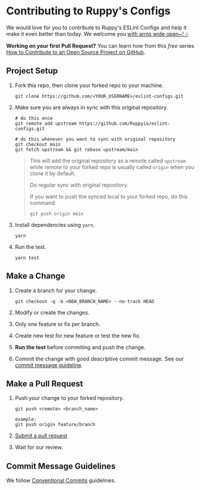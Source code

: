 # Contributing to Ruppy's Configs

We would love for you to contribute to Ruppy's ESLint Configs and
help it make it even better than today. We welcome you [with arms wide open~! 🎶][creed]

**Working on your first Pull Request?** You can learn how from this _free_ series [How to Contribute to an Open Source Project on GitHub](https://egghead.io/series/how-to-contribute-to-an-open-source-project-on-github).

[creed]: https://www.youtube.com/watch?v=99j0zLuNhi8 "Creed - With Arms Wide Open"

## Project Setup

1. Fork this repo, then clone your forked repo to your machine.

   ```bin
   git clone https://github.com/<YOUR_USERNAME>/eslint-configs.git
   ```

2. Make sure you are always in sync with this original repository.

   ```bin
   # do this once
   git remote add upstream https://github.com/Ruppyio/eslint-configs.git

   # do this whenever you want to sync with original repository
   git checkout main
   git fetch upstream && git rebase upstream/main
   ```

   > This will add the original repository as a remote called `upstream` while remote to your forked repo is usually called `origin` when you clone it by default.
   >
   > Do regular sync with original repository.
   >
   > If you want to push the synced local to your forked repo, do this command:
   >
   > ```bin
   > git push origin main
   > ```

3. Install dependencies using `yarn`.

   ```bin
   yarn
   ```

4. Run the test.

   ```bin
   yarn test
   ```

## Make a Change

1. Create a branch for your change.

   ```bin
   git checkout -q -b <NEW_BRANCH_NAME> --no-track HEAD
   ```

2. Modify or create the changes.
3. Only one feature or fix per branch.
4. Create new test for new feature or test the new fix.
5. **Run the test** before commiting and push the change.
6. Commit the change with good descriptive commit message. See our [commit message guideline](#commit-message-guidelines).

## Make a Pull Request

1. Push your change to your forked repository.

   ```bin
   git push <remote> <branch_name>

   example:
   git push origin feature/branch
   ```

2. [Submit a pull request](https://github.com/Ruppyio/eslint-configs/compare/)
3. Wait for our review.

## Commit Message Guidelines

We follow [Conventional Commits](http://conventionalcommits.org/) guidelines.
